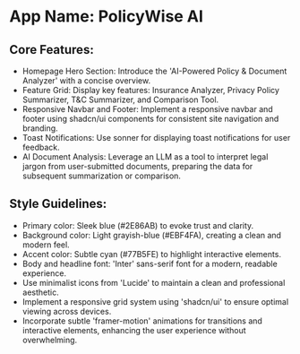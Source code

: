 # **App Name**: PolicyWise AI

## Core Features:

- Homepage Hero Section: Introduce the 'AI-Powered Policy & Document Analyzer' with a concise overview.
- Feature Grid: Display key features: Insurance Analyzer, Privacy Policy Summarizer, T&C Summarizer, and Comparison Tool.
- Responsive Navbar and Footer: Implement a responsive navbar and footer using shadcn/ui components for consistent site navigation and branding.
- Toast Notifications: Use sonner for displaying toast notifications for user feedback.
- AI Document Analysis: Leverage an LLM as a tool to interpret legal jargon from user-submitted documents, preparing the data for subsequent summarization or comparison.

## Style Guidelines:

- Primary color: Sleek blue (#2E86AB) to evoke trust and clarity.
- Background color: Light grayish-blue (#EBF4FA), creating a clean and modern feel.
- Accent color: Subtle cyan (#77B5FE) to highlight interactive elements.
- Body and headline font: 'Inter' sans-serif font for a modern, readable experience.
- Use minimalist icons from 'Lucide' to maintain a clean and professional aesthetic.
- Implement a responsive grid system using 'shadcn/ui' to ensure optimal viewing across devices.
- Incorporate subtle 'framer-motion' animations for transitions and interactive elements, enhancing the user experience without overwhelming.